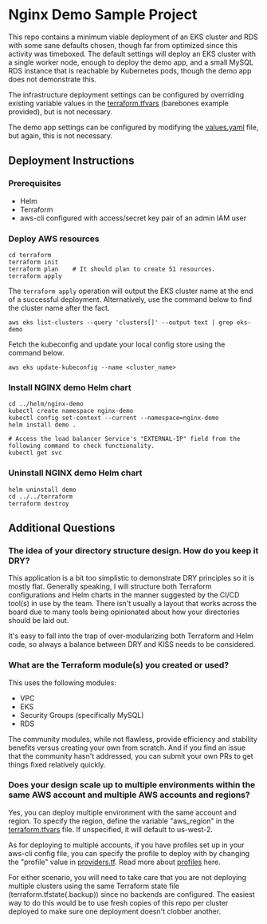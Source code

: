 Nginx Demo Sample Project
=====

This repo contains a minimum viable deployment of an EKS cluster and RDS with some sane defaults chosen, though far from optimized since this activity was timeboxed. The default settings will deploy an EKS cluster with a single worker node, enough to deploy the demo app, and a small MySQL RDS instance that is reachable by Kubernetes pods, though the demo app does not demonstrate this.

The infrastructure deployment settings can be configured by overriding existing variable values in the [terraform.tfvars](terraform/terraform.tfvars) (barebones example provided), but is not necessary.

The demo app settings can be configured by modifying the [values.yaml](helm/nginx-demo/values.yaml) file, but again, this is not necessary.

##	Deployment Instructions

### Prerequisites
- Helm
- Terraform
- aws-cli configured with access/secret key pair of an admin IAM user

### Deploy AWS resources
```
cd terraform
terraform init
terraform plan    # It should plan to create 51 resources.
terraform apply
```

The `terraform apply` operation will output the EKS cluster name at the end of a successful deployment. Alternatively, use the command below to find the cluster name after the fact.

```
aws eks list-clusters --query 'clusters[]' --output text | grep eks-demo
```

Fetch the kubeconfig and update your local config store using the command below.
```
aws eks update-kubeconfig --name <cluster_name>
```

### Install NGINX demo Helm chart
```
cd ../helm/nginx-demo
kubectl create namespace nginx-demo
kubectl config set-context --current --namespace=nginx-demo
helm install demo .

# Access the load balancer Service's "EXTERNAL-IP" field from the following command to check functionality.
kubectl get svc
```

### Uninstall NGINX demo Helm chart
```
helm uninstall demo
cd ../../terraform
terraform destroy
```

## Additional Questions

### The idea of your directory structure design. How do you keep it DRY?

This application is a bit too simplistic to demonstrate DRY principles so it is mostly flat. Generally speaking, I will structure both Terraform configurations and Helm charts in the manner suggested by the CI/CD tool(s) in use by the team. There isn't usually a layout that works across the board due to many tools being opinionated about how your directories should be laid out.

It's easy to fall into the trap of over-modularizing both Terraform and Helm code, so always a balance between DRY and KISS needs to be considered.

### What are the Terraform module(s) you created or used?

This uses the following modules:
- VPC
- EKS
- Security Groups (specifically MySQL)
- RDS

The community modules, while not flawless, provide efficiency and stability benefits versus creating your own from scratch. And if you find an issue that the community hasn't addressed, you can submit your own PRs to get things fixed relatively quickly.

### Does your design scale up to multiple environments within the same AWS account and multiple AWS accounts and regions?

Yes, you can deploy multiple environment with the same account and region. To specify the region, define the variable "aws_region" in the [terraform.tfvars](terraform/terraform.tfvars) file. If unspecified, it will default to us-west-2.

As for deploying to multiple accounts, if you have profiles set up in your aws-cli config file, you can specify the profile to deploy with by changing the "profile" value in [providers.tf](terraform/providers.tf#L17). Read more about [profiles](https://docs.aws.amazon.com/cli/latest/userguide/cli-configure-profiles.html) here.

For either scenario, you will need to take care that you are not deploying multiple clusters using the same Terraform state file (terraform.tfstate(.backup)) since no backends are configured. The easiest way to do this would be to use fresh copies of this repo per cluster deployed to make sure one deployment doesn't clobber another.
